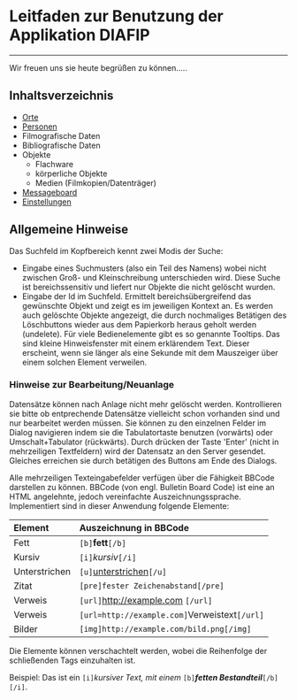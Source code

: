 # Leitfaden zur Benutzung der Applikation DIAFIP #

---

Wir freuen uns sie heute begrüßen zu können.....
## Inhaltsverzeichnis ##
  * [Orte](location.md)
  * [Personen](person.md)
  * Filmografische Daten
  * Bibliografische Daten
  * Objekte
    * Flachware
    * körperliche Objekte
    * Medien (Filmkopien/Datenträger)
  * [Messageboard](pinwand.md)
  * [Einstellungen](preferences.md)
## Allgemeine Hinweise ##
Das Suchfeld im Kopfbereich kennt zwei Modis der Suche:
  * Eingabe eines Suchmusters (also ein Teil des Namens) wobei nicht zwischen Groß- und Kleinschreibung unterschieden wird. Diese Suche ist bereichssensitiv und liefert nur Objekte die nicht gelöscht wurden.
  * Eingabe der Id im Suchfeld. Ermittelt bereichsübergreifend das gewünschte Objekt und zeigt es im jeweiligen Kontext an. Es werden auch gelöschte Objekte angezeigt, die durch nochmaliges Betätigen des Löschbuttons wieder aus dem Papierkorb heraus geholt werden (undelete).
Für viele Bedienelemente gibt es so genannte Tooltips. Das sind kleine Hinweisfenster mit einem erklärendem Text. Dieser erscheint, wenn sie länger als eine Sekunde mit dem Mauszeiger über einem solchen Element verweilen.
### Hinweise zur Bearbeitung/Neuanlage ###
Datensätze können nach Anlage nicht mehr gelöscht werden. Kontrollieren sie bitte ob entprechende Datensätze vielleicht schon vorhanden sind und nur bearbeitet werden müssen.
Sie können zu den einzelnen Felder im Dialog navigieren indem sie die Tabulatortaste benutzen (vorwärts) oder Umschalt+Tabulator (rückwärts). Durch drücken der Taste 'Enter' (nicht in mehrzeiligen Textfeldern) wird der Datensatz an den Server gesendet. Gleiches erreichen sie durch betätigen des Buttons am Ende des Dialogs.

Alle mehrzeiligen Texteingabefelder verfügen über die Fähigkeit BBCode darstellen zu können. BBCode (von engl. Bulletin Board Code) ist eine an HTML angelehnte, jedoch vereinfachte Auszeichnungssprache. Implementiert sind in dieser Anwendung folgende Elemente:

| **Element** | **Auszeichnung in BBCode** |
|:------------|:---------------------------|
|Fett         |`[b]`**fett**`[/b]`         |
|Kursiv       |`[i]`_kursiv_`[/i]`         |
|Unterstrichen|`[u]`<u>unterstrichen</u>`[/u]`|
|Zitat        |`[pre]fester Zeichenabstand[/pre]`|
|Verweis      |`[url]`http://example.com `[/url]`|
|Verweis      |`[url=http://example.com]`Verweistext`[/url]`|
|Bilder       |`[img]http://example.com/bild.png[/img]`|

Die Elemente können verschachtelt werden, wobei die Reihenfolge der schließenden Tags einzuhalten ist.

Beispiel: Das ist ein `[i]`_kursiver Text, mit einem_ `[b]`**_fetten Bestandteil_**`[/b][/i]`.
